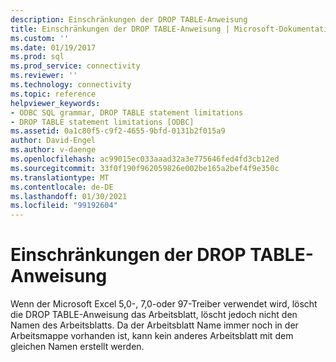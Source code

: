 ```yaml
---
description: Einschränkungen der DROP TABLE-Anweisung
title: Einschränkungen der DROP TABLE-Anweisung | Microsoft-Dokumentation
ms.custom: ''
ms.date: 01/19/2017
ms.prod: sql
ms.prod_service: connectivity
ms.reviewer: ''
ms.technology: connectivity
ms.topic: reference
helpviewer_keywords:
- ODBC SQL grammar, DROP TABLE statement limitations
- DROP TABLE statement limitations [ODBC]
ms.assetid: 0a1c80f5-c9f2-4655-9bfd-0131b2f015a9
author: David-Engel
ms.author: v-daenge
ms.openlocfilehash: ac99015ec033aaad32a3e775646fed4fd3cb12ed
ms.sourcegitcommit: 33f0f190f962059826e002be165a2bef4f9e350c
ms.translationtype: MT
ms.contentlocale: de-DE
ms.lasthandoff: 01/30/2021
ms.locfileid: "99192604"
---
```

# <a name="drop-table-statement-limitations"></a>Einschränkungen der DROP TABLE-Anweisung
Wenn der Microsoft Excel 5,0-, 7,0-oder 97-Treiber verwendet wird, löscht die DROP TABLE-Anweisung das Arbeitsblatt, löscht jedoch nicht den Namen des Arbeitsblatts. Da der Arbeitsblatt Name immer noch in der Arbeitsmappe vorhanden ist, kann kein anderes Arbeitsblatt mit dem gleichen Namen erstellt werden.
